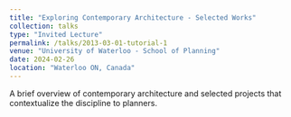 ```yaml
---
title: "Exploring Contemporary Architecture - Selected Works"
collection: talks
type: "Invited Lecture"
permalink: /talks/2013-03-01-tutorial-1
venue: "University of Waterloo - School of Planning"
date: 2024-02-26
location: "Waterloo ON, Canada"
---
```

A brief overview of contemporary architecture and selected projects that contextualize the discipline to planners.
